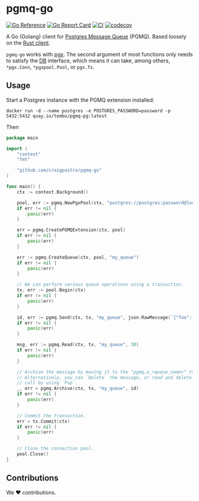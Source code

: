 # pgmq-go

[![Go Reference](https://pkg.go.dev/badge/github.com/craigpastro/pgmq-go.svg)](https://pkg.go.dev/github.com/craigpastro/pgmq-go)
[![Go Report Card](https://goreportcard.com/badge/github.com/craigpastro/pgmq-go)](https://goreportcard.com/report/github.com/craigpastro/pgmq-go)
[![CI](https://github.com/craigpastro/pgmq-go/actions/workflows/push_to_main.yaml/badge.svg)](https://github.com/craigpastro/pgmq-go/actions/workflows/push_to_main.yaml)
[![codecov](https://codecov.io/github/craigpastro/pgmq-go/branch/main/graph/badge.svg?token=00AJODX77Z)](https://codecov.io/github/craigpastro/pgmq-go)

A Go (Golang) client for
[Postgres Message Queue](https://github.com/tembo-io/pgmq) (PGMQ). Based loosely
on the [Rust client](https://github.com/tembo-io/pgmq/tree/main/pgmq-rs).

`pgmq-go` works with [pgx](https://github.com/jackc/pgx). The second argument of most functions only needs to satisfy the [DB](https://pkg.go.dev/github.com/craigpastro/pgmq-go#DB) interface, which means it can take, among others, `*pgx.Conn`, `*pgxpool.Pool`, or `pgx.Tx`.

## Usage

Start a Postgres instance with the PGMQ extension installed:

```shell
docker run -d --name postgres -e POSTGRES_PASSWORD=password -p 5432:5432 quay.io/tembo/pgmq-pg:latest
```

Then

```go
package main

import (
    "context"
    "fmt"

    "github.com/craigpastro/pgmq-go"
)

func main() {
    ctx := context.Background()

    pool, err := pgmq.NewPgxPool(ctx, "postgres://postgres:password@localhost:5432/postgres")
    if err != nil {
        panic(err)
    }

    err = pgmq.CreatePGMQExtension(ctx, pool)
    if err != nil {
        panic(err)
    }

    err := pgmq.CreateQueue(ctx, pool, "my_queue")
    if err != nil {
        panic(err)
    }

    // We can perform various queue operations using a transaction.
    tx, err := pool.Begin(ctx)
    if err != nil {
        panic(err)
    }

    id, err := pgmq.Send(ctx, tx, "my_queue", json.RawMessage(`{"foo": "bar"}`))
    if err != nil {
        panic(err)
    }

    msg, err := pgmq.Read(ctx, tx, "my_queue", 30)
    if err != nil {
        panic(err)
    }

    // Archive the message by moving it to the "pgmq.a_<queue_name>" table.
    // Alternatively, you can `Delete` the message, or read and delete in one
    // call by using `Pop`.
    _, err = pgmq.Archive(ctx, tx, "my_queue", id)
    if err != nil {
        panic(err)
    }

    // Commit the transaction.
    err = tx.Commit(ctx)
    if err != nil {
        panic(err)
    }

    // Close the connection pool.
    pool.Close()
}
```

## Contributions

We :heart: contributions.
